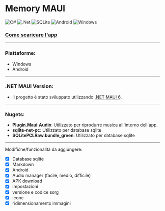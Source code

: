 # Memory MAUI

![C#](https://img.shields.io/badge/c%23-%23239120.svg?style=for-the-badge&logo=c-sharp&logoColor=white)
![.Net](https://img.shields.io/badge/.NET-5C2D91?style=for-the-badge&logo=.net&logoColor=white)
![SQLite](https://img.shields.io/badge/sqlite-%2307405e.svg?style=for-the-badge&logo=sqlite&logoColor=white)
![Android](https://img.shields.io/badge/Android-3DDC84?style=for-the-badge&logo=android&logoColor=white)
![Windows](https://img.shields.io/badge/Windows-0078D6?style=for-the-badge&logo=windows&logoColor=white)
### [Come scaricare l'app](https://github.com/GiorgioCitterio/MemoryMAUI/wiki)
---
### Piattaforme:
- Windows
- Android
---
### .NET MAUI Version:
- Il progetto è stato sviluppato utilizzando [.NET MAUI 6](https://learn.microsoft.com/it-it/dotnet/maui/what-is-maui?view=net-maui-6.0).
---
### Nugets:
- **Plugin.Maui.Audio**: Utilizzato per riprodurre musica all'interno dell'app.
- **sqlite-net-pc**: Utilizzato per database sqlite
- **SQLitePCLRaw.bundle_green**: Utilizzato per database sqlite
---
Modifiche/funzionalità da aggiungere:
- [x] Database sqlite
- [x] Markdown
- [x] Android
- [x] Audio manager (facile, medio, difficile)
- [x] APK download
- [x] impostazioni
- [x] versione e codice sorg
- [x] icone
- [x] ridimensionamento immagini
